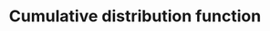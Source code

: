 ---
title: Cumulative distribution function
latex: x^2 + 5 \cdot 10^5
description: It's cummulative
---